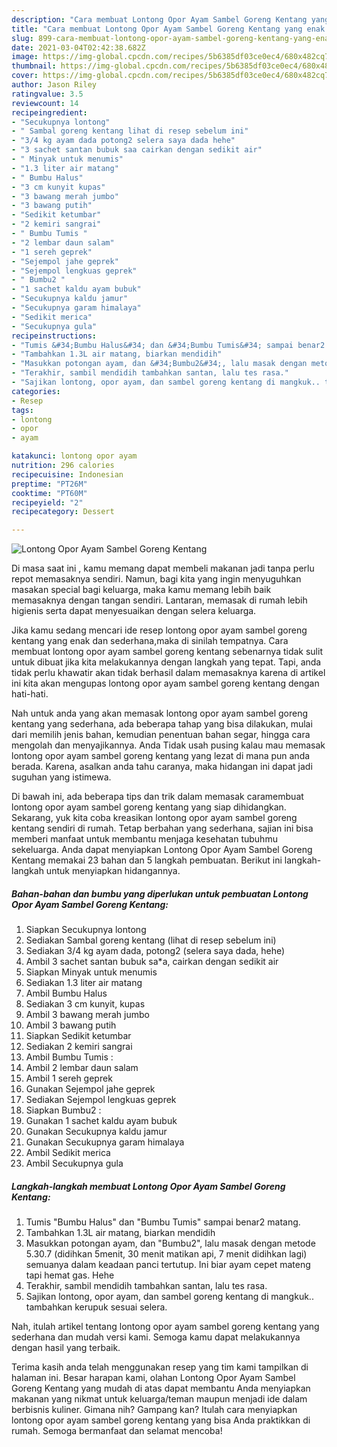 ```yaml
---
description: "Cara membuat Lontong Opor Ayam Sambel Goreng Kentang yang enak Untuk Jualan"
title: "Cara membuat Lontong Opor Ayam Sambel Goreng Kentang yang enak Untuk Jualan"
slug: 899-cara-membuat-lontong-opor-ayam-sambel-goreng-kentang-yang-enak-untuk-jualan
date: 2021-03-04T02:42:38.682Z
image: https://img-global.cpcdn.com/recipes/5b6385df03ce0ec4/680x482cq70/lontong-opor-ayam-sambel-goreng-kentang-foto-resep-utama.jpg
thumbnail: https://img-global.cpcdn.com/recipes/5b6385df03ce0ec4/680x482cq70/lontong-opor-ayam-sambel-goreng-kentang-foto-resep-utama.jpg
cover: https://img-global.cpcdn.com/recipes/5b6385df03ce0ec4/680x482cq70/lontong-opor-ayam-sambel-goreng-kentang-foto-resep-utama.jpg
author: Jason Riley
ratingvalue: 3.5
reviewcount: 14
recipeingredient:
- "Secukupnya lontong"
- " Sambal goreng kentang lihat di resep sebelum ini"
- "3/4 kg ayam dada potong2 selera saya dada hehe"
- "3 sachet santan bubuk saa cairkan dengan sedikit air"
- " Minyak untuk menumis"
- "1.3 liter air matang"
- " Bumbu Halus"
- "3 cm kunyit kupas"
- "3 bawang merah jumbo"
- "3 bawang putih"
- "Sedikit ketumbar"
- "2 kemiri sangrai"
- " Bumbu Tumis "
- "2 lembar daun salam"
- "1 sereh geprek"
- "Sejempol jahe geprek"
- "Sejempol lengkuas geprek"
- " Bumbu2 "
- "1 sachet kaldu ayam bubuk"
- "Secukupnya kaldu jamur"
- "Secukupnya garam himalaya"
- "Sedikit merica"
- "Secukupnya gula"
recipeinstructions:
- "Tumis &#34;Bumbu Halus&#34; dan &#34;Bumbu Tumis&#34; sampai benar2 matang."
- "Tambahkan 1.3L air matang, biarkan mendidih"
- "Masukkan potongan ayam, dan &#34;Bumbu2&#34;, lalu masak dengan metode 5.30.7 (didihkan 5menit, 30 menit matikan api, 7 menit didihkan lagi) semuanya dalam keadaan panci tertutup. Ini biar ayam cepet mateng tapi hemat gas. Hehe"
- "Terakhir, sambil mendidih tambahkan santan, lalu tes rasa."
- "Sajikan lontong, opor ayam, dan sambel goreng kentang di mangkuk.. tambahkan kerupuk sesuai selera."
categories:
- Resep
tags:
- lontong
- opor
- ayam

katakunci: lontong opor ayam 
nutrition: 296 calories
recipecuisine: Indonesian
preptime: "PT26M"
cooktime: "PT60M"
recipeyield: "2"
recipecategory: Dessert

---
```



![Lontong Opor Ayam Sambel Goreng Kentang](https://img-global.cpcdn.com/recipes/5b6385df03ce0ec4/680x482cq70/lontong-opor-ayam-sambel-goreng-kentang-foto-resep-utama.jpg)

Di masa  saat ini , kamu memang dapat membeli makanan jadi tanpa perlu repot memasaknya sendiri. Namun, bagi kita yang ingin menyuguhkan masakan special bagi keluarga, maka kamu memang lebih baik memasaknya dengan tangan sendiri. Lantaran, memasak di rumah lebih higienis serta dapat menyesuaikan dengan selera keluarga.

Jika kamu sedang mencari ide resep lontong opor ayam sambel goreng kentang yang enak dan sederhana,maka di sinilah tempatnya. Cara membuat lontong opor ayam sambel goreng kentang  sebenarnya tidak sulit untuk dibuat jika kita melakukannya dengan langkah yang tepat. Tapi, anda tidak perlu khawatir akan tidak berhasil dalam memasaknya 
karena di artikel ini kita akan mengupas lontong opor ayam sambel goreng kentang dengan hati-hati.  



Nah untuk anda yang akan memasak lontong opor ayam sambel goreng kentang yang sederhana, ada beberapa tahap yang bisa dilakukan, mulai dari memilih jenis bahan, kemudian penentuan bahan segar, hingga cara mengolah dan menyajikannya. Anda Tidak usah pusing kalau mau memasak lontong opor ayam sambel goreng kentang yang lezat di mana pun anda berada. Karena, asalkan anda  tahu caranya, maka hidangan ini dapat jadi suguhan yang istimewa.

Di bawah ini, ada beberapa tips dan trik dalam memasak caramembuat lontong opor ayam sambel goreng kentang yang siap dihidangkan. Sekarang, yuk kita coba kreasikan lontong opor ayam sambel goreng kentang sendiri di rumah. Tetap berbahan yang sederhana, sajian ini bisa memberi manfaat untuk membantu menjaga kesehatan tubuhmu sekeluarga. Anda dapat menyiapkan Lontong Opor Ayam Sambel Goreng Kentang memakai 23 bahan dan 5 langkah pembuatan. Berikut ini langkah-langkah untuk menyiapkan hidangannya.

<!--inarticleads1-->

##### Bahan-bahan dan bumbu yang diperlukan untuk pembuatan Lontong Opor Ayam Sambel Goreng Kentang:

1. Siapkan Secukupnya lontong
1. Sediakan  Sambal goreng kentang (lihat di resep sebelum ini)
1. Sediakan 3/4 kg ayam dada, potong2 (selera saya dada, hehe)
1. Ambil 3 sachet santan bubuk sa*a, cairkan dengan sedikit air
1. Siapkan  Minyak untuk menumis
1. Sediakan 1.3 liter air matang
1. Ambil  Bumbu Halus
1. Sediakan 3 cm kunyit, kupas
1. Ambil 3 bawang merah jumbo
1. Ambil 3 bawang putih
1. Siapkan Sedikit ketumbar
1. Sediakan 2 kemiri sangrai
1. Ambil  Bumbu Tumis :
1. Ambil 2 lembar daun salam
1. Ambil 1 sereh geprek
1. Gunakan Sejempol jahe geprek
1. Sediakan Sejempol lengkuas geprek
1. Siapkan  Bumbu2 :
1. Gunakan 1 sachet kaldu ayam bubuk
1. Gunakan Secukupnya kaldu jamur
1. Gunakan Secukupnya garam himalaya
1. Ambil Sedikit merica
1. Ambil Secukupnya gula




<!--inarticleads2-->

##### Langkah-langkah membuat Lontong Opor Ayam Sambel Goreng Kentang:

1. Tumis &#34;Bumbu Halus&#34; dan &#34;Bumbu Tumis&#34; sampai benar2 matang.
1. Tambahkan 1.3L air matang, biarkan mendidih
1. Masukkan potongan ayam, dan &#34;Bumbu2&#34;, lalu masak dengan metode 5.30.7 (didihkan 5menit, 30 menit matikan api, 7 menit didihkan lagi) semuanya dalam keadaan panci tertutup. Ini biar ayam cepet mateng tapi hemat gas. Hehe
1. Terakhir, sambil mendidih tambahkan santan, lalu tes rasa.
1. Sajikan lontong, opor ayam, dan sambel goreng kentang di mangkuk.. tambahkan kerupuk sesuai selera.




Nah, itulah artikel tentang  lontong opor ayam sambel goreng kentang  yang sederhana dan mudah versi kami. Semoga kamu dapat melakukannya dengan hasil yang terbaik. 

Terima kasih anda telah menggunakan resep yang tim kami tampilkan di halaman ini. Besar harapan kami, olahan  Lontong Opor Ayam Sambel Goreng Kentang yang mudah di atas dapat membantu Anda menyiapkan makanan yang nikmat untuk keluarga/teman maupun menjadi ide dalam berbisnis kuliner. Gimana nih? Gampang kan? Itulah cara menyiapkan lontong opor ayam sambel goreng kentang yang bisa Anda praktikkan di rumah. Semoga bermanfaat dan selamat mencoba!

